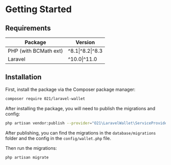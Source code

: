 # Getting Started

## Requirements

| Package               | Version          |
|-----------------------|------------------|
| PHP (with BCMath ext) | ^8.1\|^8.2\|^8.3 |
| Laravel               | ^10.0\|^11.0     |

## Installation

First, install the package via the Composer package manager:
```bash
composer require 021/laravel-wallet
```

After installing the package, you will need to publish the migrations and config:
```bash
php artisan vendor:publish --provider="O21\LaravelWallet\ServiceProvider"
```

After publishing, you can find the migrations in the `database/migrations` folder and the config in the `config/wallet.php` file.

Then run the migrations:
```bash
php artisan migrate
```

